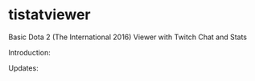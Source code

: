 # tistatviewer
Basic Dota 2 (The International 2016) Viewer with Twitch Chat and Stats

Introduction:

Updates:
